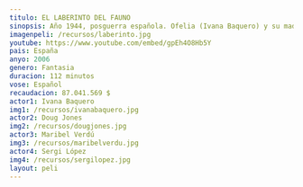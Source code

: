```yaml
---
titulo: EL LABERINTO DEL FAUNO
sinopsis: Año 1944, posguerra española. Ofelia (Ivana Baquero) y su madre, Carmen (Ariadna Gil), que se encuentra en avanzado estado de gestación, se trasladan a un pequeño pueblo al que ha sido destinado el nuevo marido de Carmen, Vidal (Sergi López), un cruel capitán del ejército franquista por el que la niña no siente ningún afecto. La misión de Vidal es acabar con los últimos miembros de la resistencia republicana que permanecen escondidos en los montes de la zona. Otros personajes son Mercedes (Maribel Verdú), el ama de llaves, y el médico (Álex Angulo) que se hará cargo del delicado estado de salud de Carmen. Una noche, Ofelia descubre las ruinas de un laberinto, y allí se encuentra con un fauno (Doug Jones), una extraña criatura que le hace una sorprendente revelación ella es en realidad una princesa, la última de su estirpe, y los suyos la esperan desde hace mucho tiempo. Para poder regresar a su mágico reino, la niña deberá enfrentarse a tres pruebas. 
imagenpeli: /recursos/laberinto.jpg
youtube: https://www.youtube.com/embed/gpEh4O8Hb5Y
pais: España
anyo: 2006
genero: Fantasia
duracion: 112 minutos
vose: Español
recaudacion: 87.041.569 $
actor1: Ivana Baquero
img1: /recursos/ivanabaquero.jpg
actor2: Doug Jones
img2: /recursos/dougjones.jpg
actor3: Maribel Verdú
img3: /recursos/maribelverdu.jpg
actor4: Sergi López
img4: /recursos/sergilopez.jpg
layout: peli
---
```

